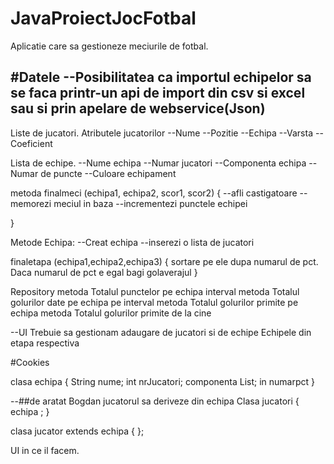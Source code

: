 # JavaProiectJocFotbal
Aplicatie care sa gestioneze meciurile de fotbal.

#Datele
--Posibilitatea ca importul echipelor sa se faca printr-un api de import din csv si excel sau si prin apelare de webservice(Json)
--
Liste de jucatori. 
Atributele jucatorilor
--Nume
--Pozitie
--Echipa
--Varsta
--Coeficient


Lista de echipe.
--Nume echipa
--Numar jucatori
--Componenta echipa 
--Numar de puncte
--Culoare echipament


metoda  finalmeci (echipa1, echipa2, scor1, scor2)
{
--afli castigatoare
--memorezi meciul in baza
--incrementezi punctele echipei

}

Metode Echipa:
--Creat echipa
--inserezi o lista de jucatori 



finaletapa (echipa1,echipa2,echipa3)
{
sortare pe ele dupa numarul de pct. Daca numarul de pct e egal bagi golaverajul
}

Repository
metoda Totalul punctelor pe echipa  interval
metoda Totalul golurilor date pe echipa pe interval
metoda Totalul golurilor primite pe echipa
metoda Totalul golurilor primite de la cine 



--UI
Trebuie sa gestionam adaugare de jucatori si de echipe
Echipele din etapa respectiva


#Cookies 
 


clasa echipa {
String nume;
int  nrJucatori;
componenta List<jucatori>;
in numarpct
}

--##de aratat Bogdan  jucatorul sa deriveze din echipa 
Clasa jucatori
{
echipa ;
}


clasa jucator extends echipa 
{
};

UI in ce il facem.
